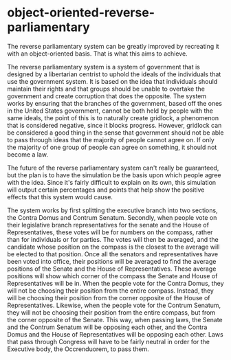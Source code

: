 # object-oriented-reverse-parliamentary
The reverse parliamentary system can be greatly improved by recreating it with an object-oriented basis. That is what this aims to achieve.

The reverse parliamentary system is a system of government that is designed by a libertarian centrist to uphold the ideals of the individuals that use the government system. It is based on the idea that individuals should maintain their rights and that groups should be unable to overtake the government and create corruption that does the opposite. The system works by ensuring that the branches of the government, based off the ones in the United States government, cannot be both held by people with the same ideals, the point of this is to naturally create gridlock, a phenomenon that is considered negative, since it blocks progress. However, gridlock can be considered a good thing in the sense that government should not be able to pass through ideas that the majority of people cannot agree on. If only the majority of one group of people can agree on something, it should not become a law.

The future of the reverse parliamentary system can't really be guaranteed, but the plan is to have the simulation be the basis upon which people agree with the idea. Since it's fairly difficult to explain on its own, this simulation will output certain percentages and points that help show the positive effects that this system would cause.

The system works by first splitting the executive branch into two sections, the Contra Domus and Contrum Senatum. Secondly, when people vote on their legislative branch representatives for the senate and the House of Representatives, these votes will be for numbers on the compass, rather than for individuals or for parties. The votes will then be averaged, and the candidate whose position on the compass is the closest to the average will be elected to that position. Once all the senators and representatives have been voted into office, their positions will be averaged to find the average positions of the Senate and the House of Representatives. These average positions will show which corner of the compass the Senate and House of Representatives will be in. When the people vote for the Contra Domus, they will not be choosing their position from the entire compass. Instead, they will be choosing their position from the corner opposite of the House of Representatives. Likewise, when the people vote for the Contrum Senatum, they will not be choosing their position from the entire compass, but from the corner opposite of the Senate. This way, when passing laws, the Senate and the Contrum Senatum will be opposing each other, and the Contra Domus and the House of Representatives will be opposing each other. Laws that pass through Congress will have to be fairly neutral in order for the Executive body, the Occrenduorem, to pass them.
